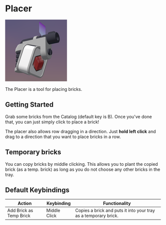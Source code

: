# Placer

![Placer](images/Placer.png)

The Placer is a tool for placing bricks.

## Getting Started

Grab some bricks from the Catalog (default key is B). Once you've done that, you can just simply click to place a brick!

The placer also allows row dragging in a direction. Just **hold left click** and drag to a direction that you want to place bricks in a row.

## Temporary bricks

You can copy bricks by middle clicking. This allows you to plant the copied brick (as a temp. brick) as long as you do not choose any other bricks in the tray.

## Default Keybindings

|Action|Keybinding|Functionality|
|---|---|---|
|Add Brick as Temp Brick|Middle Click|Copies a brick and puts it into your tray as a temporary brick.|
